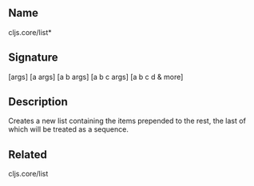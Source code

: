 ## Name
cljs.core/list*

## Signature
[args]
[a args]
[a b args]
[a b c args]
[a b c d & more]

## Description

Creates a new list containing the items prepended to the rest, the last of which
will be treated as a sequence.

## Related
cljs.core/list
